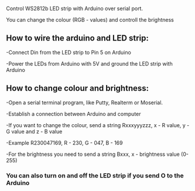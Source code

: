 Control WS2812b LED strip with Arduino over serial port.

You can change the colour (RGB - values) and controll the brightness 

## **How to wire the arduino and LED strip:**

-Connect Din from the LED strip to Pin 5 on Arduino

-Power the LEDs from Arduino with 5V and ground the LED strip with Arduino

## **How to change colour and brightness:**

-Open a serial terminal program, like Putty, Realterm or Moserial.

-Establish a connection between Arduino and computer

-If you want to change the colour, send a string Rxxxyyyzzz, x - R value, y - G value and z - B value

-Example R230047169, R - 230, G - 047, B - 169

-For the brightness you need to send a string Bxxx, x - brightness value (0-255)



### **You can also turn on and off the LED strip if you send O to the Arduino**
